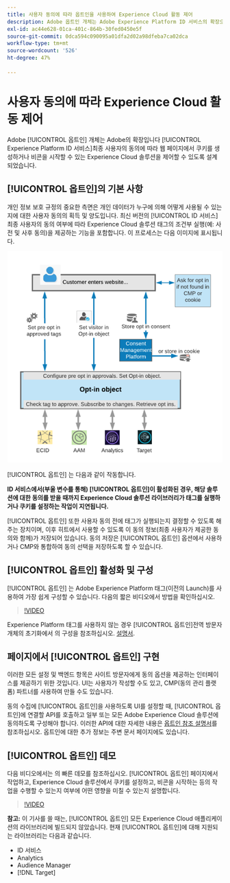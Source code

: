 ```yaml
---
title: 사용자 동의에 따라 옵트인을 사용하여 Experience Cloud 활동 제어
description: Adobe 옵트인 개체는 Adobe Experience Platform ID 서비스의 확장으로, 최종 사용자의 동의에 따라 웹페이지에서 쿠키를 생성하거나, 비콘을 시작할 수 있는 Experience Cloud 솔루션을 제어할 수 있도록 설계되었습니다.
exl-id: ac44e628-01ca-401c-864b-30fed0450e5f
source-git-commit: 0dca594c090095a01dfa2d02a98dfeba7ca02dca
workflow-type: tm+mt
source-wordcount: '526'
ht-degree: 47%

---
```


# 사용자 동의에 따라 Experience Cloud 활동 제어

Adobe [!UICONTROL 옵트인] 개체는 Adobe의 확장입니다 [!UICONTROL Experience Platform ID 서비스]최종 사용자의 동의에 따라 웹 페이지에서 쿠키를 생성하거나 비콘을 시작할 수 있는 Experience Cloud 솔루션을 제어할 수 있도록 설계되었습니다.

## [!UICONTROL 옵트인]의 기본 사항

개인 정보 보호 규정의 중요한 측면은 개인 데이터가 누구에 의해 어떻게 사용될 수 있는지에 대한 사용자 동의의 획득 및 양도입니다. 최신 버전의 [!UICONTROL ID 서비스] 최종 사용자의 동의 여부에 따라 Experience Cloud 솔루션 태그의 조건부 실행(예: 사전 및 사후 동의)을 제공하는 기능을 포함합니다. 이 프로세스는 다음 이미지에 표시됩니다.

![옵트인 [!UICONTROL 작동 방식] 다이어그램](assets/opt-in.png)

[!UICONTROL 옵트인] 는 다음과 같이 작동합니다.

**ID 서비스에서(부울 변수를 통해) [!UICONTROL 옵트인]이 활성화된 경우, 해당 솔루션에 대한 동의를 받을 때까지 Experience Cloud 솔루션 라이브러리가 태그를 실행하거나 쿠키를 설정하는 작업이 지연됩니다.**

[!UICONTROL 옵트인] 또한 사용자 동의 전에 태그가 실행되는지 결정할 수 있도록 해주는 장치이며, 이후 히트에서 사용할 수 있도록 이 동의 정보(최종 사용자가 제공한 동의와 함께)가 저장되어 있습니다. 동의 저장은 [!UICONTROL 옵트인] 옵션에서 사용하거나 CMP와 통합하여 동의 선택을 저장하도록 할 수 있습니다.

## [!UICONTROL 옵트인] 활성화 및 구성

[!UICONTROL 옵트인] 는 Adobe Experience Platform 태그(이전의 Launch)를 사용하여 가장 쉽게 구성할 수 있습니다. 다음의 짧은 비디오에서 방법을 확인하십시오.

>[!VIDEO](https://video.tv.adobe.com/v/26431/?quality=12)

Experience Platform 태그를 사용하지 않는 경우 [!UICONTROL 옵트인]전역 방문자 개체의 초기화에서 의 구성을 참조하십시오. [설명서](https://experienceleague.adobe.com/docs/id-service/using/implementation/opt-in-service/getting-started.html?lang=en).

## 페이지에서 [!UICONTROL 옵트인] 구현

이러한 모든 설정 및 백엔드 항목은 사이트 방문자에게 동의 옵션을 제공하는 인터페이스를 제공하기 위한 것입니다. UI는 사용자가 작성할 수도 있고, CMP(동의 관리 플랫폼) 파트너를 사용하여 만들 수도 있습니다.

동의 수집에 [!UICONTROL 옵트인]을 사용하도록 UI를 설정할 때, [!UICONTROL 옵트인]에 연결할 API를 호출하고 일부 또는 모든 Adobe Experience Cloud 솔루션에 동의하도록 구성해야 합니다. 이러한 API에 대한 자세한 내용은 [옵트인 참조 설명서](https://experienceleague.adobe.com/docs/id-service/using/implementation/opt-in-service/api.html?lang=en)를 참조하십시오. 옵트인에 대한 추가 정보는 주변 문서 페이지에도 있습니다.

## [!UICONTROL 옵트인] 데모

다음 비디오에서는 의 빠른 데모를 참조하십시오. [!UICONTROL 옵트인] 페이지에서 작업하고, Experience Cloud 솔루션에서 쿠키를 설정하고, 비콘을 시작하는 등의 작업을 수행할 수 있는지 여부에 어떤 영향을 미칠 수 있는지 설명합니다.

>[!VIDEO](https://video.tv.adobe.com/v/26432/?quality=12)

**참고:** 이 기사를 쓸 때는, [!UICONTROL 옵트인] 모든 Experience Cloud 애플리케이션의 라이브러리에 빌드되지 않았습니다. 현재 [!UICONTROL 옵트인]에 대해 지원되는 라이브러리는 다음과 같습니다.

* ID 서비스
* Analytics
* Audience Manager
* [!DNL Target]
